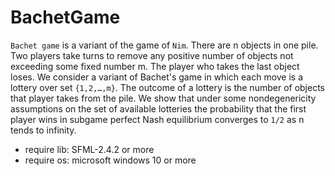 # BachetGame

`Bachet game` is a variant of the game of `Nim`. There are n objects in one pile. Two players take turns to remove any positive number of objects not exceeding
some fixed number m. The player who takes the last object loses. We consider a variant of Bachet's game in which each move is a lottery over set `{1,2,…,m}`. The
outcome of a lottery is the number of objects that player takes from the pile. We show that under some nondegenericity assumptions on the set of available lotteries
the probability that the first player wins in subgame perfect Nash equilibrium converges to `1/2` as n tends to infinity.

* require lib: SFML-2.4.2 or more
* require os: microsoft windows 10 or more
